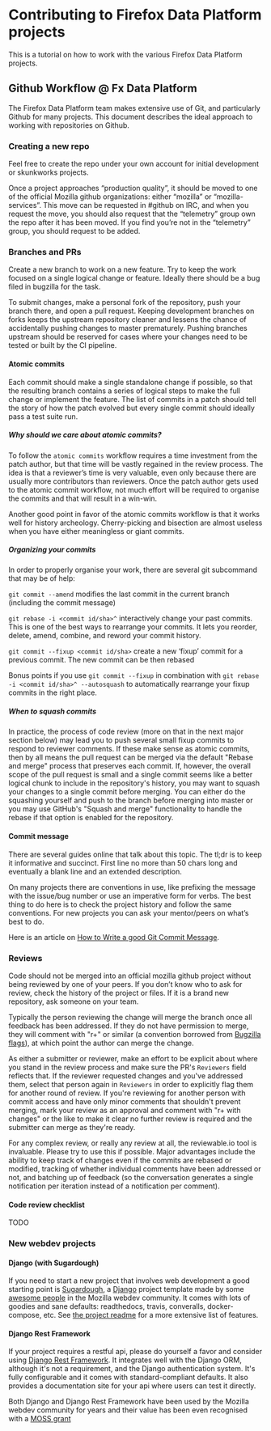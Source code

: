 # Contributing to Firefox Data Platform projects

This is a tutorial on how to work with the various Firefox Data Platform projects.

## Github Workflow @ Fx Data Platform

The Firefox Data Platform team makes extensive use of Git, and particularly Github for many projects. This document describes the ideal approach to working with repositories on Github.

### Creating a new repo

Feel free to create the repo under your own account for initial development or skunkworks projects.

Once a project approaches “production quality”, it should be moved to one of the official Mozilla github organizations: either “mozilla” or “mozilla-services”. This move can be requested in #github on IRC, and when you request the move, you should also request that the “telemetry” group own the repo after it has been moved. If you find you’re not in the “telemetry” group, you should request to be added.

### Branches and PRs

Create a new branch to work on a new feature. Try to keep the work focused on a single logical change or feature. Ideally there should be a bug filed in bugzilla for the task.

To submit changes, make a personal fork of the repository, push your branch there, and open a pull request.
Keeping development branches on forks keeps the upstream repository cleaner and lessens the chance of accidentally
pushing changes to master prematurely.
Pushing branches upstream should be reserved for cases where your changes need to be tested or built
by the CI pipeline.

#### Atomic commits

Each commit should make a single standalone change if possible, so that the resulting branch contains a series of logical steps to make the full change or implement the feature. The list of commits in a patch should tell the story of how the patch evolved but every single commit should ideally pass a test suite run.

##### Why should we care about atomic commits?

To follow the `atomic commits` workflow requires a time investment from the patch author, but that time will be vastly regained in the review process. The idea is that a reviewer’s time is very valuable, even only because there are usually more contributors than reviewers. Once the patch author gets used to the atomic commit workflow, not much effort will be required to organise the commits and that will result in a win-win.

Another good point in favor of the atomic commits workflow is that it works well for history archeology. Cherry-picking and bisection are almost useless when you have either meaningless or giant commits.

##### Organizing your commits

In order to properly organise your work, there are several git subcommand that may be of help:

`git commit --amend` modifies the last commit in the current branch (including the commit message)

`git rebase -i <commit id/sha>^` interactively change your past commits. This is one of the best ways to rearrange your commits. It lets you reorder, delete, amend, combine, and reword your commit history.

`git commit --fixup <commit id/sha>` create a new ‘fixup’ commit for a previous commit. The new commit can be then rebased

Bonus points if you use `git commit --fixup` in combination with `git rebase -i <commit id/sha>^ --autosquash` to automatically rearrange your fixup commits in the right place.

##### When to squash commits

In practice, the process of code review (more on that in the next major section below)
may lead you to push several small fixup commits to respond to reviewer comments.
If these make sense as atomic commits, then by all means
the pull request can be merged via the default "Rebase and merge" process that preserves each commit.
If, however, the overall scope of the pull request is small and a single commit seems like a
better logical chunk to include in the repository's history, you may want to squash your
changes to a single commit before merging. You can either do the squashing yourself and
push to the branch before merging into master or you may use GitHub's
"Squash and merge" functionality to handle the rebase if that option is enabled for the repository.

#### Commit message

There are several guides online that talk about this topic. The tl;dr is to keep it informative and succinct. First line no more than 50 chars long and eventually a blank line and an extended description.

On many projects there are conventions in use, like prefixing the message with the issue/bug number or use an imperative form for verbs. The best thing to do here is to check the project history and follow the same conventions. For new projects you can ask your mentor/peers on what’s best to do.

Here is an article on [How to Write a good Git Commit Message](http://chris.beams.io/posts/git-commit/).

### Reviews

Code should not be merged into an official mozilla github project without being reviewed by one of your peers. If you don’t know who to ask for review, check the history of the project or files. If it is a brand new repository, ask someone on your team.

Typically the person reviewing the change will merge the branch once all feedback has been addressed. If they do not have permission to merge, they will comment with "r+" or similar (a convention borrowed from [Bugzilla flags](https://bmo.readthedocs.io/en/latest/using/editing.html#flags)), at which point the author can merge the change.

As either a submitter or reviewer, make an effort to be explicit about where you stand in the review process and make sure the PR's `Reviewers` field reflects that. If the reviewer requested changes and you've addressed them, select that person again in `Reviewers` in order to explicitly flag them for another round of review. If you're reviewing for another person with commit access and have only minor comments that shouldn't prevent merging, mark your review as an approval and comment with "r+ with changes" or the like to make it clear no further review is required and the submitter can merge as they're ready.

For any complex review, or really any review at all, the reviewable.io tool is invaluable. Please try to use this if possible. Major advantages include the ability to keep track of changes even if the commits are rebased or modified, tracking of whether individual comments have been addressed or not, and batching up of feedback (so the conversation generates a single notification per iteration instead of a notification per comment).

#### Code review checklist

TODO

### New webdev projects

#### Django (with Sugardough)

If you need to start a new project that involves web development a good starting point is [Sugardough](https://github.com/mozilla/sugardough), a [Django](https://www.djangoproject.com/) project template made by some [awesome people](https://github.com/mozilla/sugardough/graphs/contributors) in the Mozilla webdev community. It comes with lots of goodies and sane defaults: readthedocs, travis, converalls, docker-compose, etc. See [the project readme](https://github.com/mozilla/sugardough#sugardough) for a more extensive list of features.

#### Django Rest Framework

If your project requires a restful api, please do yourself a favor and consider using [Django Rest Framework](http://www.django-rest-framework.org/). It integrates well with the Django ORM, although it's not a requirement, and the Django authentication system. It's fully configurable and it comes with standard-compliant defaults.
It also provides a documentation site for your api where users can test it directly.

Both Django and Django Rest Framework have been used by the Mozilla webdev community for years and their value has been even recognised with a [MOSS grant](https://wiki.mozilla.org/MOSS)
